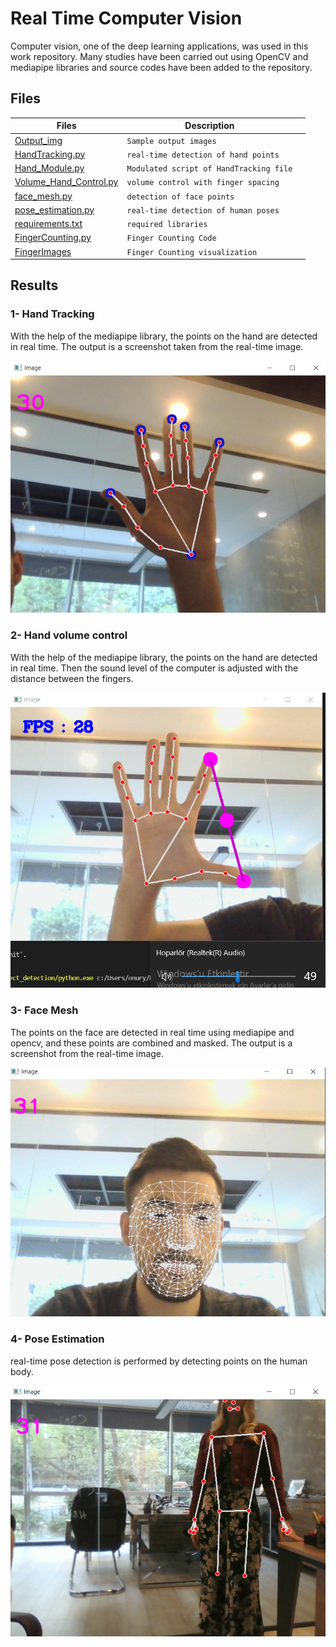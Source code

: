 # Real Time Computer Vision

Computer vision, one of the deep learning applications, was used in this work repository. Many studies have been carried out using OpenCV and mediapipe libraries and source codes have been added to the repository.

## Files


|    Files            |Description|                         |
|----------------|-------------------------------|-----------------------------|
|[Output_img](https://github.com/Onurryilmazz/Real-Time-Computer-Vision/tree/main/Output_img "Output_img")|`Sample output images`                     
|[HandTracking.py](https://github.com/Onurryilmazz/Real-Time-Computer-Vision/blob/main/HandTracking.py "HandTracking.py")         |`real-time detection of hand points` 
|[Hand_Module.py](https://github.com/Onurryilmazz/Real-Time-Computer-Vision/blob/main/Hand_Module.py "Hand_Module.py")         |`Modulated script of HandTracking file` 
|[Volume_Hand_Control.py](https://github.com/Onurryilmazz/Real-Time-Computer-Vision/blob/main/Volume_Hand_Control.py "Volume_Hand_Control.py")         |`volume control with finger spacing` 
|[face_mesh.py](https://github.com/Onurryilmazz/Real-Time-Computer-Vision/blob/main/face_mesh.py "face_mesh.py")         |`detection of face points` 
|[pose_estimation.py](https://github.com/Onurryilmazz/Real-Time-Computer-Vision/blob/main/pose_estimation.py "pose_estimation.py")         |`real-time detection of human poses` 
|[requirements.txt](https://github.com/Onurryilmazz/Real-Time-Computer-Vision/blob/main/requirements.txt "requirements.txt") |`required libraries` 
|[FingerCounting.py](https://github.com/Onurryilmazz/Real-Time-Computer-Vision/blob/main/FingerCounting.py "FingerCounting.py") |`Finger Counting Code` 
|[FingerImages](https://github.com/Onurryilmazz/Real-Time-Computer-Vision/tree/main/FingerImages "Fingers") |`Finger Counting visualization` 

## Results

### 1- Hand Tracking
With the help of the mediapipe library, the points on the hand are detected in real time. The output is a screenshot taken from the real-time image.

![Hands](https://github.com/Onurryilmazz/Real-Time-Computer-Vision/blob/main/Output_img/Hands1.png)

### 2- Hand volume control
With the help of the mediapipe library, the points on the hand are detected in real time. Then the sound level of the computer is adjusted with the distance between the fingers.

![Volume](https://github.com/Onurryilmazz/Real-Time-Computer-Vision/blob/main/Output_img/Volume.png)

### 3- Face Mesh
The points on the face are detected in real time using mediapipe and opencv, and these points are combined and masked. The output is a screenshot from the real-time image.

![Face](https://github.com/Onurryilmazz/Real-Time-Computer-Vision/blob/main/Output_img/face.png)

### 4- Pose Estimation
real-time pose detection is performed by detecting points on the human body.

![Pose](https://github.com/Onurryilmazz/Real-Time-Computer-Vision/blob/main/Output_img/pose.png)
